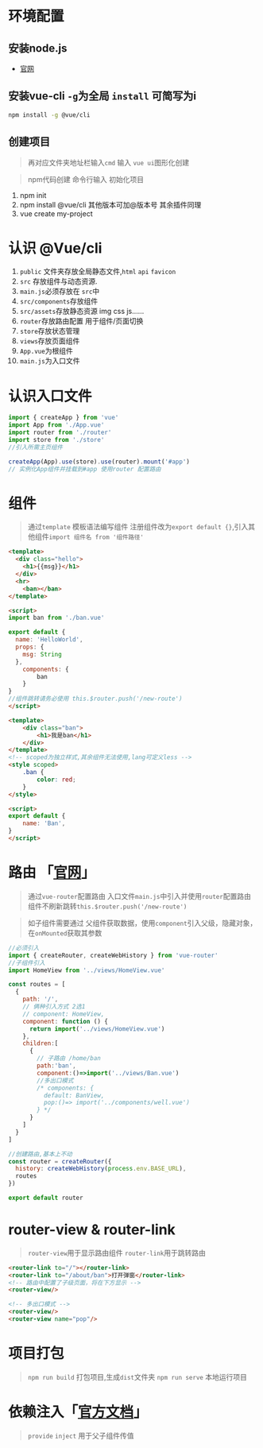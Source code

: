 # 环境配置
## 安装node.js
- [官网](https://nodejs.org/zh-cn/)
## 安装vue-cli `-g`为全局 `install` 可简写为i
```bash
npm install -g @vue/cli
```

## 创建项目
> 再对应文件夹地址栏输入`cmd` 输入 `vue ui`图形化创建

> npm代码创建 命令行输入
初始化项目
1.  npm init
2.  npm install @vue/cli  其他版本可加@版本号 其余插件同理
3. vue create my-project

# 认识 @Vue/cli
1. `public` 文件夹存放全局静态文件,`html` `api` `favicon`
2. `src` 存放组件与动态资源.
3. `main.js`必须存放在 `src`中
4. `src/components`存放组件
5. `src/assets`存放静态资源 img css js……
6. `router`存放路由配置 用于组件/页面切换
7. `store`存放状态管理
8. `views`存放页面组件
9. `App.vue`为根组件
10. `main.js`为入口文件

# 认识入口文件
```js
import { createApp } from 'vue'
import App from './App.vue'
import router from './router'
import store from './store'
//引入所需主页组件

createApp(App).use(store).use(router).mount('#app')
// 实例化App组件并挂载到#app 使用router 配置路由
```

# 组件
> 通过`template` 模板语法编写组件 注册组件改为`export default {}`,引入其他组件`import 组件名 from '组件路径'`

```html
<template>
  <div class="hello">
    <h1>{{msg}}</h1>
  </div>
  <hr>
    <ban></ban>
</template>

<script>
import ban from './ban.vue'

export default {
  name: 'HelloWorld',
  props: {
    msg: String
  },
    components: {
        ban
    }
}
//组件跳转请务必使用 this.$router.push('/new-route')
</script>
```

```html
<template>
    <div class="ban">
        <h1>我是ban</h1>
    </div>
</template>
<!-- scoped为独立样式,其余组件无法使用,lang可定义less -->
<style scoped>
    .ban {
        color: red;
    }
</style>

<script>
export default {
    name: 'Ban',
}
</script>

```

# 路由 「[官网](https://router.vuejs.org/zh/installation.html)」
> 通过`vue-router`配置路由 入口文件`main.js`中引入并使用`router`配置路由 组件不刷新跳转`this.$router.push('/new-route')`

> 如子组件需要通过 父组件获取数据，使用`component`引入父级，隐藏对象，在`onMounted`获取其参数
```js
//必须引入
import { createRouter, createWebHistory } from 'vue-router'
//子组件引入
import HomeView from '../views/HomeView.vue'

const routes = [
  {
    path: '/',
    // 俩种引入方式 2选1
    // component: HomeView,
    component: function () {
      return import('../views/HomeView.vue')
    },
    children:[
      {
        // 子路由 /home/ban
        path:'ban',
        component:()=>import('../views/Ban.vue')
        //多出口模式
        /* components: {
          default: BanView,
          pop:()=> import('../components/well.vue')
        } */
      }
    ]
  }
]

//创建路由,基本上不动
const router = createRouter({
  history: createWebHistory(process.env.BASE_URL),
  routes
})

export default router
```

# router-view & router-link
> `router-view`用于显示路由组件 `router-link`用于跳转路由

```html
<router-link to="/"></router-link>
<router-link to="/about/ban">打开弹窗</router-link>
<!-- 路由中配置了子级页面，将在下方显示 -->
<router-view/>

<!-- 多出口模式 -->
<router-view/>
<router-view name="pop"/>
```

# 项目打包
> `npm run build` 打包项目,生成`dist`文件夹
> `npm run serve` 本地运行项目

# 依赖注入「[官方文档](https://cn.vuejs.org/api/composition-api-dependency-injection.html)」
> `provide` `inject` 用于父子组件传值

```html